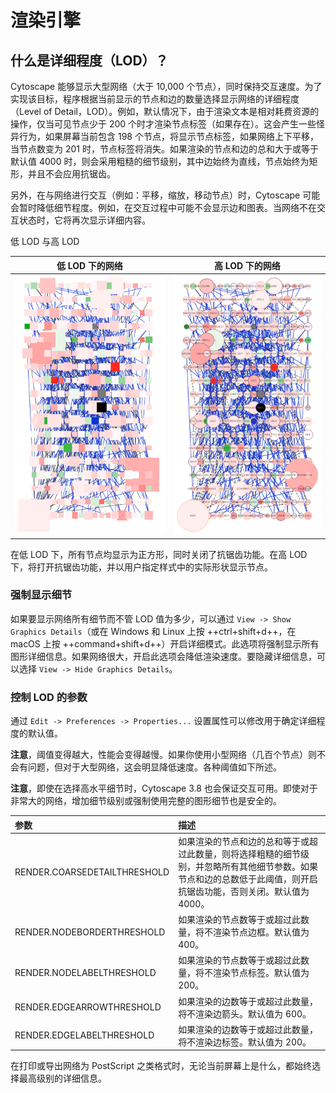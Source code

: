 # 渲染引擎

## 什么是详细程度（LOD）？

Cytoscape 能够显示大型网络（大于 10,000 个节点），同时保持交互速度。为了实现该目标，程序根据当前显示的节点和边的数量选择显示网络的详细程度（Level of Detail，LOD）。例如，默认情况下，由于渲染文本是相对耗费资源的操作，仅当可见节点少于 200 个时才渲染节点标签（如果存在）。这会产生一些怪异行为，如果屏幕当前包含 198 个节点，将显示节点标签，如果网络上下平移，当节点数变为 201 时，节点标签将消失。如果渲染的节点和边的总和大于或等于默认值 4000 时，则会采用粗糙的细节级别，其中边始终为直线，节点始终为矩形，并且不会应用抗锯齿。

另外，在与网络进行交互（例如：平移，缩放，移动节点）时，Cytoscape 可能会暂时降低细节程度。例如，在交互过程中可能不会显示边和图表。当网络不在交互状态时，它将再次显示详细内容。

低 LOD 与高 LOD

|              低 LOD 下的网络              |              高 LOD 下的网络              |
| :---------------------------------------: | :---------------------------------------: |
| ![](images/rendering-engine/low-lod.png) | ![](images/rendering-engine/high-lod.png) |

在低 LOD 下，所有节点均显示为正方形，同时关闭了抗锯齿功能。在高 LOD 下，将打开抗锯齿功能，并以用户指定样式中的实际形状显示节点。

### 强制显示细节

如果要显示网络所有细节而不管 LOD 值为多少，可以通过 `View -> Show Graphics Details`（或在 Windows 和 Linux 上按 ++ctrl+shift+d++，在 macOS 上按 ++command+shift+d++）开启详细模式。此选项将强制显示所有图形详细信息。如果网络很大，开启此选项会降低渲染速度。要隐藏详细信息，可以选择 `View -> Hide Graphics Details`。

### 控制 LOD 的参数

通过 `Edit -> Preferences -> Properties...` 设置属性可以修改用于确定详细程度的默认值。

**注意**，阈值变得越大，性能会变得越慢。如果你使用小型网络（几百个节点）则不会有问题，但对于大型网络，这会明显降低速度。各种阈值如下所述。

**注意**，即使在选择高水平细节时，Cytoscape 3.8 也会保证交互可用。即使对于非常大的网络，增加细节级别或强制使用完整的图形细节也是安全的。

| 参数                         | 描述                                                         |
| :--------------------------- | :----------------------------------------------------------- |
| RENDER.COARSEDETAILTHRESHOLD | 如果渲染的节点和边的总和等于或超过此数量，则将选择粗糙的细节级别，并忽略所有其他细节参数。如果节点和边的总数低于此阈值，则开启抗锯齿功能，否则关闭。默认值为 4000。 |
| RENDER.NODEBORDERTHRESHOLD   | 如果渲染的节点数等于或超过此数量，将不渲染节点边框。默认值为 400。 |
| RENDER.NODELABELTHRESHOLD    | 如果渲染的节点数等于或超过此数量，将不渲染节点标签。默认值为 200。 |
| RENDER.EDGEARROWTHRESHOLD    | 如果渲染的边数等于或超过此数量，将不渲染边箭头。默认值为 600。 |
| RENDER.EDGELABELTHRESHOLD    | 如果渲染的边数等于或超过此数量，将不渲染边标签。默认值为 200。 |

在打印或导出网络为 PostScript 之类格式时，无论当前屏幕上是什么，都始终选择最高级别的详细信息。
